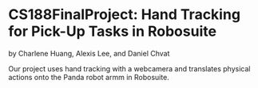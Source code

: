 # CS188FinalProject: Hand Tracking for Pick-Up Tasks in Robosuite
by Charlene Huang, Alexis Lee, and Daniel Chvat 

Our project uses hand tracking with a webcamera and translates physical actions onto the Panda robot armm in Robosuite.
